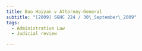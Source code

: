 ```yaml
---
title: Bao Haiyan v Attorney-General 
subtitle: "[2009] SGHC 224 / 30\_September\_2009"
tags:
  - Administrative Law
  - Judicial review

---
```



